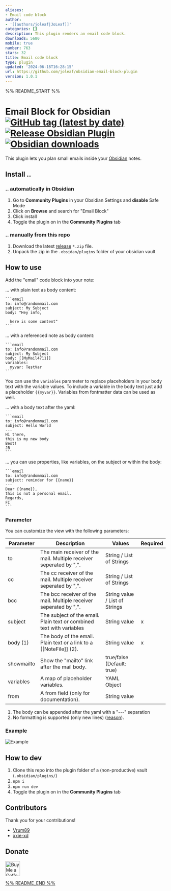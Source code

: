 ```yaml
---
aliases:
- Email code block
author:
- '[[authors/joleaf|JoLeaf]]'
categories: []
description: This plugin renders an email code block.
downloads: 5680
mobile: true
number: 763
stars: 32
title: Email code block
type: plugin
updated: '2024-06-18T16:28:15'
url: https://github.com/joleaf/obsidian-email-block-plugin
version: 1.0.1
---
```


%% README_START %%

# Email Block for Obsidian [![GitHub tag (latest by date)](https://img.shields.io/github/v/tag/joleaf/obsidian-email-block-plugin)](https://github.com/joleaf/obsidian-email-block-plugin/releases) [![Release Obsidian Plugin](https://github.com/joleaf/obsidian-email-block-plugin/actions/workflows/release.yml/badge.svg)](https://github.com/joleaf/obsidian-email-block-plugin/actions/workflows/release.yml) [![Obsidian downloads](https://img.shields.io/badge/dynamic/json?logo=obsidian&color=%238b6cef&label=downloads&query=%24%5B%22email-block-plugin%22%5D.downloads&url=https%3A%2F%2Fraw.githubusercontent.com%2Fobsidianmd%2Fobsidian-releases%2Fmaster%2Fcommunity-plugin-stats.json)](https://obsidian.md/plugins?id=email-block-plugin)

This plugin lets you plan small emails inside your [Obsidian](https://www.obsidian.md) notes.

## Install ..

### .. automatically in Obsidian

1. Go to **Community Plugins** in your Obsidian Settings and **disable** Safe Mode
2. Click on **Browse** and search for "Email Block"
3. Click install
4. Toggle the plugin on in the **Community Plugins** tab

### .. manually from this repo

1. Download the latest [release](https://github.com/joleaf/obsidian-email-block-plugin/releases) `*.zip` file.
2. Unpack the zip in the `.obsidan/plugins` folder of your obsidian vault

## How to use

Add the "email" code block into your note:

... with plain text as body content:

````
```email
to: info@randommail.com
subject: My Subject
body: "Hey info,

  here is some content"
```
````

... with a referenced note as body content:

````
```email
to: info@randommail.com
subject: My Subject
body: [[MyMail4711]]
variables:
  myvar: TestVar
```
````

You can use the `variables` parameter to replace placeholders in your body text with the variable values.
To include a variable in the body text just add a placeholder `{{myvar}}`.
Variables from fontmatter data can be used as well.

... with a body text after the yaml:

````
```email
to: info@randommail.com
subject: Hello World
---
Hi there,
this is my new body
Best!
JB
```
````

... you can use properties, like variables, on the subject or within the body:

````
```email
to: info@randommail.com
subject: reminder for {{name}}
---
Dear {{name}},
this is not a personal email.
Regards,
FI
```
````

### Parameter

You can customize the view with the following parameters:

| Parameter  | Description                                                            | Values                         | Required |
|------------|------------------------------------------------------------------------|--------------------------------|----------|
| to         | The main receiver of the mail. Multiple receiver seperated by ",".     | String / List of Strings       |          |
| cc         | The cc receiver of the mail. Multiple receiver seperated by ",".       | String / List of Strings       |          |
| bcc        | The bcc receiver of the mail. Multiple receiver seperated by ",".      | String value / List of Strings |          |
| subject    | The subject of the email. Plain text or combined text with variables   | String value                   | x        |
| body (1)   | The body of the email. Plain text or a link to a \[\[NoteFile\]\] (2). | String value                   | x        |
| showmailto | Show the "mailto" link after the mail body.                            | true/false (Default: true)     |          |
| variables  | A map of placeholder variables.                                        | YAML Object                    |          | 
| from       | A from field (only for documentation).                                 | String value                   |          | 

1) The body can be appended after the yaml with a "---" separation
2) No formatting is supported (only new
   lines) ([reason](https://stackoverflow.com/questions/5620324/mailto-link-with-html-body)).

### Example

![Example](https://raw.githubusercontent.com/joleaf/obsidian-email-block-plugin/HEAD/example/email-block-plugin.gif)

## How to dev

1. Clone this repo into the plugin folder of a (non-productive) vault (`.obsidian/plugins/`)
2. `npm i`
3. `npm run dev`
4. Toggle the plugin on in the **Community Plugins** tab

## Contributors
Thank you for your contributions! 
- [Vrum89](https://github.com/Vrum89)
- [xxie-xd](https://github.com/)

## Donate

<a href='https://ko-fi.com/joleaf' target='_blank'><img height='35' style='border:0px;height:46px;' src='https://az743702.vo.msecnd.net/cdn/kofi3.png?v=0' border='0' alt='Buy Me a Coffee at ko-fi.com' />


%% README_END %%